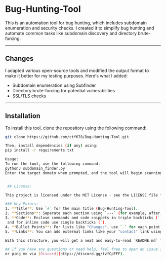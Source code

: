 # Bug-Hunting-Tool

This is an automation tool for bug hunting, which includes subdomain enumeration and security checks. I created it to simplify bug hunting and automate common tasks like subdomain discovery and directory brute-forcing.

---

## Changes

I adapted various open-source tools and modified the output format to make it better for my testing purposes. Here's what I added:

- Subdomain enumeration using Subfinder
- Directory brute-forcing for potential vulnerabilities
- SSL/TLS checks

---

## Installation

To install this tool, clone the repository using the following command:

```bash
git clone https://github.com/ctf678/Bug-Hunting-Tool.git

Then, install dependencies (if any) using:
pip install -r requirements.txt

Usage:
To run the tool, use the following command:
python3 subdomain_finder.py
Enter the target domain when prompted, and the tool will begin scanning for subdomains and vulnerabilities.


 ## License:

This project is licensed under the MIT License - see the LICENSE file for details.

### Key Points:
1. **Title**: Use `#` for the main title (Bug-Hunting-Tool).
2. **Sections**: Separate each section using `---` (for example, after the "Changes" section).
3. **Code**: Enclose commands and code snippets in triple backticks (```bash or ```python),
 and for inline code use single backticks (`).
4. **Bullet Points**: For lists like "Changes", use `-` for each point.
5. **Links**: You can add external links like your "contact" link using markdown syntax `[alt text](link)`.

With this structure, you will get a neat and easy-to-read `README.md` file with all the

## If you have any questions or need help, feel free to open an issue in this repository
or ping me via [Discord](https://discord.gg/tzfCpFFF).


